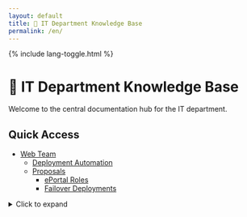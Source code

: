 ```yaml
---
layout: default
title: 🧠 IT Department Knowledge Base
permalink: /en/
---
```


<link rel="stylesheet" href="{{ '/assets/css/custom.css' | relative_url }}">
{% include lang-toggle.html %}

# 🧠 IT Department Knowledge Base

Welcome to the central documentation hub for the IT department.

## Quick Access

<div id="quick-access">
<ul>
  <li><a href="./web/">Web Team</a>
    <ul>
      <li><a href="./web/deployment-automation/">Deployment Automation</a></li>
      <li><a href="./web/proposals/">Proposals</a>
        <ul>
          <li><a href="./web/proposals/ePortal-roles/">ePortal Roles</a></li>
          <li><a href="./web/proposals/failover-deployments/">Failover Deployments</a></li>
        </ul>
      </li>
    </ul>
  </li>
</ul>
</div>

<details>
<summary>Click to expand</summary>
<div markdown="1">

- One
- Two

</div>
</details>
